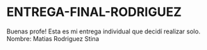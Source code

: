 # ENTREGA-FINAL-RODRIGUEZ

Buenas profe! Esta es mi entrega individual que decidí realizar solo.
Nombre: Matias Rodriguez Stina
